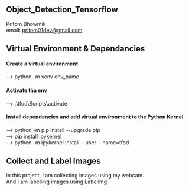## Object_Detection_Tensorflow
Pritom Bhowmik  
email: pritom01dev@gmail.com  

## Virtual Environment & Dependancies

#### Create a virtual environment   
--> python -m venv env_name

#### Activate tha env
--> .\tfod\Scripts\activate

#### Install dependencies and add virtual environment to the Python Kernel

--> python -m pip install --upgrade pip  
--> pip install ipykernel  
--> python -m ipykernel install --user --name=tfod    

## Collect and Label Images
In this project, I am collecting images using my webcam.  
And I am labelling images using Labellmg
